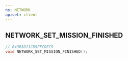 ```yaml
---
ns: NETWORK
apiset: client
---
```

## NETWORK_SET_MISSION_FINISHED

```c
// 0x3B3D11CD9FFCDFC9
void NETWORK_SET_MISSION_FINISHED();
```





